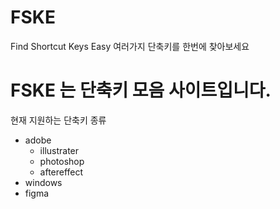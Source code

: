# FSKE
Find Shortcut Keys Easy
여러가지 단축키를 한번에 찾아보세요

# FSKE 는 단축키 모음 사이트입니다.

현재 지원하는 단축키 종류

- adobe
  - illustrater
  - photoshop
  - aftereffect
- windows
- figma
